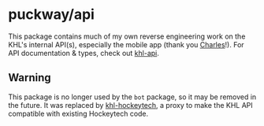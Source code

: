 # puckway/api

This package contains much of my own reverse engineering work on the KHL's internal API(s), especially the mobile app (thank you [Charles](https://www.charlesproxy.com)!). For API documentation & types, check out [khl-api](https://github.com/shayypy/khl-api).

## Warning

This package is no longer used by the `bot` package, so it may be removed in the future. It was replaced by [khl-hockeytech](https://github.com/puckway/khl-hockeytech), a proxy to make the KHL API compatible with existing Hockeytech code.
